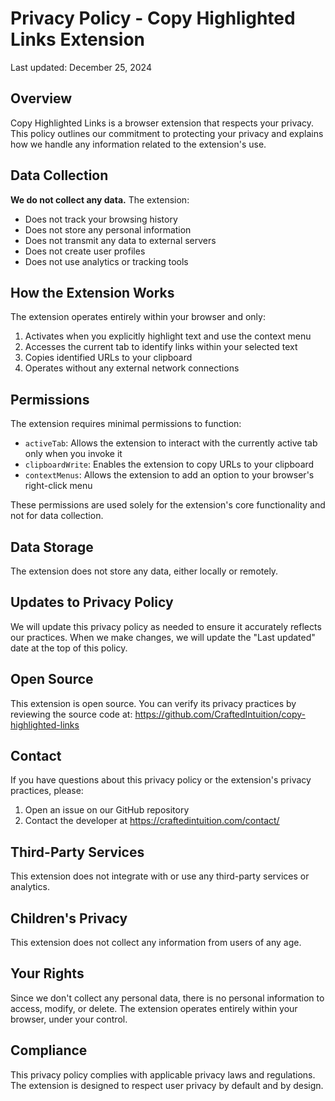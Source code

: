 # Privacy Policy - Copy Highlighted Links Extension

Last updated: December 25, 2024

## Overview

Copy Highlighted Links is a browser extension that respects your privacy. This policy outlines our commitment to protecting your privacy and explains how we handle any information related to the extension's use.

## Data Collection

**We do not collect any data.** The extension:
- Does not track your browsing history
- Does not store any personal information
- Does not transmit any data to external servers
- Does not create user profiles
- Does not use analytics or tracking tools

## How the Extension Works

The extension operates entirely within your browser and only:
1. Activates when you explicitly highlight text and use the context menu
2. Accesses the current tab to identify links within your selected text
3. Copies identified URLs to your clipboard
4. Operates without any external network connections

## Permissions

The extension requires minimal permissions to function:

- `activeTab`: Allows the extension to interact with the currently active tab only when you invoke it
- `clipboardWrite`: Enables the extension to copy URLs to your clipboard
- `contextMenus`: Allows the extension to add an option to your browser's right-click menu

These permissions are used solely for the extension's core functionality and not for data collection.

## Data Storage

The extension does not store any data, either locally or remotely.

## Updates to Privacy Policy

We will update this privacy policy as needed to ensure it accurately reflects our practices. When we make changes, we will update the "Last updated" date at the top of this policy.

## Open Source

This extension is open source. You can verify its privacy practices by reviewing the source code at:
https://github.com/CraftedIntuition/copy-highlighted-links

## Contact

If you have questions about this privacy policy or the extension's privacy practices, please:
1. Open an issue on our GitHub repository
2. Contact the developer at https://craftedintuition.com/contact/

## Third-Party Services

This extension does not integrate with or use any third-party services or analytics.

## Children's Privacy

This extension does not collect any information from users of any age.

## Your Rights

Since we don't collect any personal data, there is no personal information to access, modify, or delete. The extension operates entirely within your browser, under your control.

## Compliance

This privacy policy complies with applicable privacy laws and regulations. The extension is designed to respect user privacy by default and by design.

